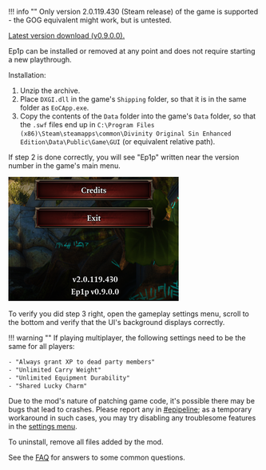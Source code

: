 
!!! info ""
    Only version 2.0.119.430 (Steam release) of the game is supported - the GOG equivalent might work, but is untested.

[Latest version download (v0.9.0.0).](TODO)

Ep1p can be installed or removed at any point and does not require starting a new playthrough.

Installation:

1. Unzip the archive.
2. Place `DXGI.dll` in the game's `Shipping` folder, so that it is in the same folder as `EoCApp.exe`.
3. Copy the contents of the `Data` folder into the game's `Data` folder, so that the `.swf` files end up in `C:\Program Files (x86)\Steam\steamapps\common\Divinity Original Sin Enhanced Edition\Data\Public\Game\GUI` (or equivalent relative path).

If step 2 is done correctly, you will see "Ep1p" written near the version number in the game's main menu.

![Version watermark.](img/version_watermark.png)

To verify you did step 3 right, open the gameplay settings menu, scroll to the bottom and verify that the UI's background displays correctly.

!!! warning ""
    If playing multiplayer, the following settings need to be the same for all players:

    - "Always grant XP to dead party members"
    - "Unlimited Carry Weight"
    - "Unlimited Equipment Durability"
    - "Shared Lucky Charm"

Due to the mod's nature of patching game code, it's possible there may be bugs that lead to crashes. Please report any in [#epipeline](https://discord.gg/SevYmQc573); as a temporary workaround in such cases, you may try disabling any troublesome features in the [settings menu](#settings-menu).

To uninstall, remove all files added by the mod.

See the [FAQ](faq.md) for answers to some common questions.